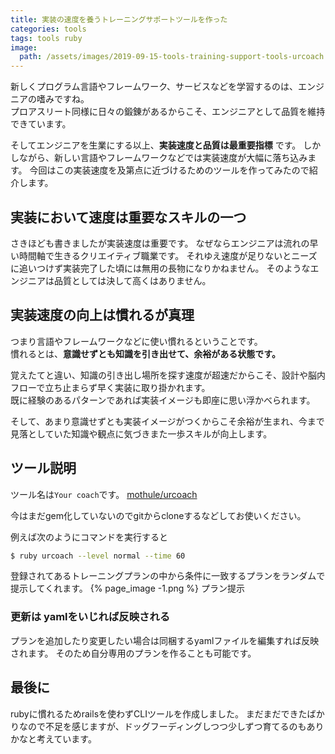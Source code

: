 ```yaml
---
title: 実装の速度を養うトレーニングサポートツールを作った
categories: tools
tags: tools ruby
image:
  path: /assets/images/2019-09-15-tools-training-support-tools-urcoach.jpg
---
```


新しくプログラム言語やフレームワーク、サービスなどを学習するのは、エンジニアの嗜みですね。  
プロアスリート同様に日々の鍛錬があるからこそ、エンジニアとして品質を維持できています。

そしてエンジニアを生業にする以上、**実装速度と品質は最重要指標** です。
しかしながら、新しい言語やフレームワークなどでは実装速度が大幅に落ち込みます。
今回はこの実装速度を及第点に近づけるためのツールを作ってみたので紹介します。

## 実装において速度は重要なスキルの一つ

さきほども書きましたが実装速度は重要です。
なぜならエンジニアは流れの早い時間軸で生きるクリエイティブ職業です。
それゆえ速度が足りないとニーズに追いつけず実装完了した頃には無用の長物になりかねません。
そのようなエンジニアは品質としては決して高くはありません。

## 実装速度の向上は慣れるが真理

つまり言語やフレームワークなどに使い慣れるということです。  
慣れるとは、**意識せずとも知識を引き出せて、余裕がある状態です。**

覚えたてと違い、知識の引き出し場所を探す速度が超速だからこそ、設計や脳内フローで立ち止まらず早く実装に取り掛かれます。  
既に経験のあるパターンであれば実装イメージも即座に思い浮かべられます。

そして、あまり意識せずとも実装イメージがつくからこそ余裕が生まれ、今まで見落としていた知識や観点に気づきまた一歩スキルが向上します。

## ツール説明

ツール名は`Your coach`です。
[mothule/urcoach](https://github.com/mothule/urcoach)

今はまだgem化していないのでgitからcloneするなどしてお使いください。

例えば次のようにコマンドを実行すると
```sh
$ ruby urcoach --level normal --time 60
```
登録されてあるトレーニングプランの中から条件に一致するプランをランダムで提示してくれます。
{% page_image -1.png %}
プラン提示

### 更新は yamlをいじれば反映される
プランを追加したり変更したい場合は同梱するyamlファイルを編集すれば反映されます。
そのため自分専用のプランを作ることも可能です。

## 最後に
rubyに慣れるためrailsを使わずCLIツールを作成しました。
まだまだできたばかりなので不足を感じますが、ドッグフーディングしつつ少しずつ育てるのもありかなと考えています。

